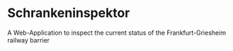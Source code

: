 # Schrankeninspektor
A Web-Application to inspect the current status of the Frankfurt-Griesheim railway barrier
